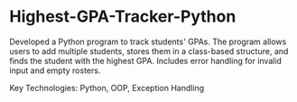 # Highest-GPA-Tracker-Python
Developed a Python program to track students' GPAs. The program allows users to add multiple students, stores them in a class-based structure, and finds the student with the highest GPA. Includes error handling for invalid input and empty rosters.

Key Technologies: Python, OOP, Exception Handling


